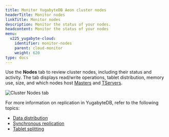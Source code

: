 ```yaml
---
title: Monitor YugabyteDB Aeon cluster nodes
headerTitle: Monitor nodes
linkTitle: Monitor nodes
description: Monitor the status of your nodes.
headcontent: Monitor the status of your nodes
menu:
  v225_yugabyte-cloud:
    identifier: monitor-nodes
    parent: cloud-monitor
    weight: 620
type: docs
---
```


Use the **Nodes** tab to review cluster nodes, including their status and activity. The tab displays read/write operations, tablet distribution, memory use, size, and which nodes host [Masters](../../../architecture/key-concepts/#master-server) and [TServers](../../../architecture/key-concepts/#tserver).

![Cluster Nodes tab](/images/yb-cloud/monitor-nodes.png)

For more information on replication in YugabyteDB, refer to the following topics:

- [Data distribution](../../../explore/linear-scalability/data-distribution/)
- [Synchronous replication](../../../architecture/docdb-replication/replication/)
- [Tablet splitting](../../../architecture/docdb-sharding/tablet-splitting/)
